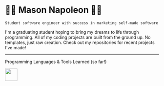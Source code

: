 # 👨‍💻 Mason Napoleon 👨‍💻

`Student software engineer with success in marketing self-made software`

I'm a graduating student hoping to bring my dreams to life through programming. All of my coding projects are built from the ground up. No templates, just raw creation. Check out my repositories for recent projects I've made!

---
Programming Languages & Tools Learned (so far!)

<img src="https://cdn.jsdelivr.net/gh/devicons/devicon/icons/python/python-plain.svg" width="40">
